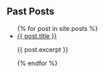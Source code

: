 
## Past Posts

<ul>
  {% for post in site.posts %}
    <li>
      <a href="{{ post.url }}">{{ post.title }}</a>
      <p>
        {{ post.excerpt }}
      </p>
    </li>
  {% endfor %}
</ul>
